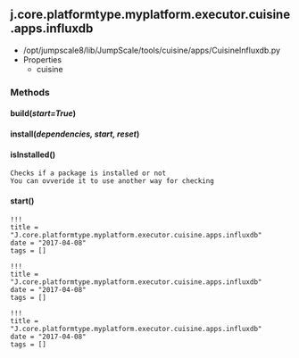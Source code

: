 <!-- toc -->
## j.core.platformtype.myplatform.executor.cuisine.apps.influxdb

- /opt/jumpscale8/lib/JumpScale/tools/cuisine/apps/CuisineInfluxdb.py
- Properties
    - cuisine

### Methods

#### build(*start=True*) 

#### install(*dependencies, start, reset*) 

#### isInstalled() 

```
Checks if a package is installed or not
You can ovveride it to use another way for checking

```

#### start() 


```
!!!
title = "J.core.platformtype.myplatform.executor.cuisine.apps.influxdb"
date = "2017-04-08"
tags = []
```

```
!!!
title = "J.core.platformtype.myplatform.executor.cuisine.apps.influxdb"
date = "2017-04-08"
tags = []
```

```
!!!
title = "J.core.platformtype.myplatform.executor.cuisine.apps.influxdb"
date = "2017-04-08"
tags = []
```
